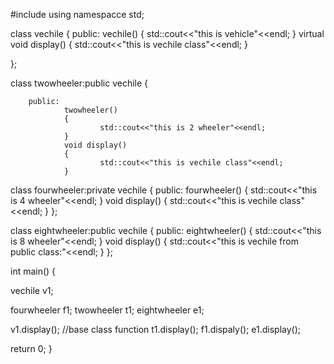 #include<iostream>
using namespacce std;

class vechile
{
        public:
                vechile()
                {
                std::cout<<"this is vehicle"<<endl;
                }
      virtual   void display()
                {
                        std::cout<<"this is vechile class"<<endl;
                }

};

class twowheeler:public vechile
{

        public:
                twowheeler()
                {
                        std::cout<<"this is 2 wheeler"<<endl;
                }
                void display()
                {
                        std::cout<<"this is vechile class"<<endl;
                }

class fourwheeler:private vechile
{
	public:
		fourwheeler()
		{
			std::cout<<"this is 4 wheeler"<<endl;
		}
		void display()
		{
			std::cout<<"this is vechile class"<<endl;
		}
};

class eightwheeler:public vechile
{
	public:
		eightwheeler()
		{
			std::cout<<"this is 8 wheeler"<<endl;
		}
		void display()
		{
			std::cout<<"this is vechile from public class:"<<endl;
		}
};

int main()
{

vechile v1;

fourwheeler f1;
twowheeler t1;
eightwheeler e1;

v1.display(); //base class function
t1.display();
f1.dispaly();
e1.display();

return 0;
}
